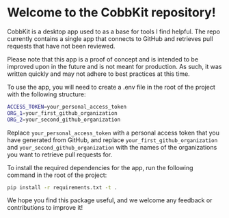 # Welcome to the CobbKit repository!

CobbKit is a desktop app used to as a base for tools I find helpful. The repo currently contains a single app that connects to GitHub and retrieves pull requests that have not been reviewed.

Please note that this app is a proof of concept and is intended to be improved upon in the future and is not meant for production. As such, it was written quickly and may not adhere to best practices at this time.

To use the app, you will need to create a .env file in the root of the project with the following structure:

```bash
ACCESS_TOKEN=your_personal_access_token
ORG_1=your_first_github_organization
ORG_2=your_second_github_organization
```
Replace `your_personal_access_token` with a personal access token that you have generated from GitHub, and replace `your_first_github_organization` and `your_second_github_organization` with the names of the organizations you want to retrieve pull requests for.

To install the required dependencies for the app, run the following command in the root of the project:

```bash
pip install -r requirements.txt -t .
```

We hope you find this package useful, and we welcome any feedback or contributions to improve it!
